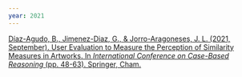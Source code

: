 ```yaml
---
year: 2021
---
```

[Díaz-Agudo, B., Jimenez-Diaz, G., & Jorro-Aragoneses, J. L. (2021, September). User Evaluation to Measure the Perception of Similarity Measures in Artworks. In *International Conference on Case-Based Reasoning* (pp. 48-63). Springer, Cham.](10.1007/978-3-030-86957-1_4)